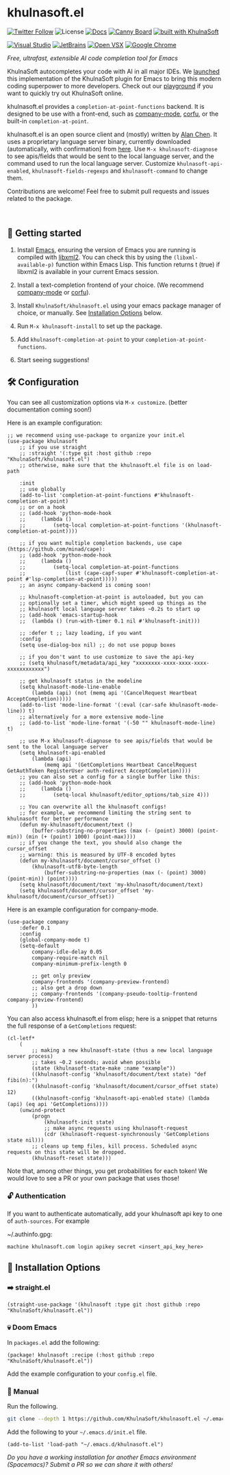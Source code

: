 # khulnasoft.el

[![Twitter Follow](https://img.shields.io/badge/style--blue?style=social&logo=twitter&label=Follow%20%40khulnasoft)](https://twitter.com/intent/follow?screen_name=khulnasoft)
![License](https://img.shields.io/github/license/KhulnaSoft/khulnasoft.vim)
[![Docs](https://img.shields.io/badge/KhulnaSoft%20Docs-09B6A2)](https://docs.khulnasoft.com)
[![Canny Board](https://img.shields.io/badge/Feature%20Requests-6b69ff)](https://khulnasoft.canny.io/feature-requests/)
[![built with KhulnaSoft](https://khulnasoft.com/badges/main)](https://khulnasoft.com?repo_name=khulnasoft%2Fkhulnasoft.el)

[![Visual Studio](https://img.shields.io/visual-studio-marketplace/i/KhulnaSoft.khulnasoft?label=Visual%20Studio&logo=visualstudio)](https://marketplace.visualstudio.com/items?itemName=KhulnaSoft.khulnasoft)
[![JetBrains](https://img.shields.io/jetbrains/plugin/d/20540?label=JetBrains)](https://plugins.jetbrains.com/plugin/20540-khulnasoft/)
[![Open VSX](https://img.shields.io/open-vsx/dt/KhulnaSoft/khulnasoft?label=Open%20VSX)](https://open-vsx.org/extension/KhulnaSoft/khulnasoft)
[![Google Chrome](https://img.shields.io/chrome-web-store/users/hobjkcpmjhlegmobgonaagepfckjkceh?label=Google%20Chrome&logo=googlechrome&logoColor=FFFFFF)](https://chrome.google.com/webstore/detail/khulnasoft/hobjkcpmjhlegmobgonaagepfckjkceh)

_Free, ultrafast, extensible AI code completion tool for Emacs_

KhulnaSoft autocompletes your code with AI in all major IDEs. We [launched](https://www.khulnasoft.com/blog/khulnasoft-copilot-alternative-in-emacs) this implementation of the KhulnaSoft plugin for Emacs to bring this modern coding superpower to more developers. Check out our [playground](https://www.khulnasoft.com/playground) if you want to quickly try out KhulnaSoft online.

khulnasoft.el provides a `completion-at-point-functions` backend. It is designed to be use with a front-end, such as [company-mode](https://company-mode.github.io/), [corfu](https://github.com/minad/corfu), or the built-in `completion-at-point`.

khulnasoft.el is an open source client and (mostly) written by [Alan Chen](https://github.com/Alan-Chen99). It uses a proprietary language server binary, currently downloaded (automatically, with confirmation) from [here](https://github.com/KhulnaSoft/khulnasoft/releases/). Use `M-x khulnasoft-diagnose` to see apis/fields that would be sent to the local language server, and the command used to run the local language server. Customize `khulnasoft-api-enabled`, `khulnasoft-fields-regexps` and `khulnasoft-command` to change them.

Contributions are welcome! Feel free to submit pull requests and issues related to the package.

<br />

## 🚀 Getting started

1. Install [Emacs](https://www.gnu.org/software/emacs/), ensuring the version of Emacs you are running is compiled with [libxml2](https://www.gnu.org/software/emacs/manual/html_node/elisp/Parsing-HTML_002fXML.html). You can check this by using the `(libxml-available-p)` function within Emacs Lisp. This function returns t (true) if libxml2 is available in your current Emacs session.

2. Install a text-completion frontend of your choice. (We recommend [company-mode](https://company-mode.github.io/) or [corfu](https://github.com/minad/corfu)).

3. Install `KhulnaSoft/khulnasoft.el` using your emacs package manager of
choice, or manually. See [Installation Options](#-installation-options) below.

4. Run `M-x khulnasoft-install` to set up the package.

5. Add `khulnasoft-completion-at-point` to your `completion-at-point-functions`.

6. Start seeing suggestions!

## 🛠️ Configuration

You can see all customization options via `M-x customize`.
(better documentation coming soon!)

Here is an example configuration:
```elisp
;; we recommend using use-package to organize your init.el
(use-package khulnasoft
    ;; if you use straight
    ;; :straight '(:type git :host github :repo "KhulnaSoft/khulnasoft.el")
    ;; otherwise, make sure that the khulnasoft.el file is on load-path

    :init
    ;; use globally
    (add-to-list 'completion-at-point-functions #'khulnasoft-completion-at-point)
    ;; or on a hook
    ;; (add-hook 'python-mode-hook
    ;;     (lambda ()
    ;;         (setq-local completion-at-point-functions '(khulnasoft-completion-at-point))))

    ;; if you want multiple completion backends, use cape (https://github.com/minad/cape):
    ;; (add-hook 'python-mode-hook
    ;;     (lambda ()
    ;;         (setq-local completion-at-point-functions
    ;;             (list (cape-capf-super #'khulnasoft-completion-at-point #'lsp-completion-at-point)))))
    ;; an async company-backend is coming soon!

    ;; khulnasoft-completion-at-point is autoloaded, but you can
    ;; optionally set a timer, which might speed up things as the
    ;; khulnasoft local language server takes ~0.2s to start up
    ;; (add-hook 'emacs-startup-hook
    ;;  (lambda () (run-with-timer 0.1 nil #'khulnasoft-init)))

    ;; :defer t ;; lazy loading, if you want
    :config
    (setq use-dialog-box nil) ;; do not use popup boxes

    ;; if you don't want to use customize to save the api-key
    ;; (setq khulnasoft/metadata/api_key "xxxxxxxx-xxxx-xxxx-xxxx-xxxxxxxxxxxx")

    ;; get khulnasoft status in the modeline
    (setq khulnasoft-mode-line-enable
        (lambda (api) (not (memq api '(CancelRequest Heartbeat AcceptCompletion)))))
    (add-to-list 'mode-line-format '(:eval (car-safe khulnasoft-mode-line)) t)
    ;; alternatively for a more extensive mode-line
    ;; (add-to-list 'mode-line-format '(-50 "" khulnasoft-mode-line) t)

    ;; use M-x khulnasoft-diagnose to see apis/fields that would be sent to the local language server
    (setq khulnasoft-api-enabled
        (lambda (api)
            (memq api '(GetCompletions Heartbeat CancelRequest GetAuthToken RegisterUser auth-redirect AcceptCompletion))))
    ;; you can also set a config for a single buffer like this:
    ;; (add-hook 'python-mode-hook
    ;;     (lambda ()
    ;;         (setq-local khulnasoft/editor_options/tab_size 4)))

    ;; You can overwrite all the khulnasoft configs!
    ;; for example, we recommend limiting the string sent to khulnasoft for better performance
    (defun my-khulnasoft/document/text ()
        (buffer-substring-no-properties (max (- (point) 3000) (point-min)) (min (+ (point) 1000) (point-max))))
    ;; if you change the text, you should also change the cursor_offset
    ;; warning: this is measured by UTF-8 encoded bytes
    (defun my-khulnasoft/document/cursor_offset ()
        (khulnasoft-utf8-byte-length
            (buffer-substring-no-properties (max (- (point) 3000) (point-min)) (point))))
    (setq khulnasoft/document/text 'my-khulnasoft/document/text)
    (setq khulnasoft/document/cursor_offset 'my-khulnasoft/document/cursor_offset))
```


Here is an example configuration for company-mode.
```elisp
(use-package company
    :defer 0.1
    :config
    (global-company-mode t)
    (setq-default
        company-idle-delay 0.05
        company-require-match nil
        company-minimum-prefix-length 0

        ;; get only preview
        company-frontends '(company-preview-frontend)
        ;; also get a drop down
        ;; company-frontends '(company-pseudo-tooltip-frontend company-preview-frontend)
        ))
```

You can also access khulnasoft.el from elisp; here is a snippet that returns
the full response of a `GetCompletions` request:
```elisp
(cl-letf*
    (
        ;; making a new khulnasoft-state (thus a new local language server process)
        ;; takes ~0.2 seconds; avoid when possible
        (state (khulnasoft-state-make :name "example"))
        ((khulnasoft-config 'khulnasoft/document/text state) "def fibi(n):")
        ((khulnasoft-config 'khulnasoft/document/cursor_offset state) 12)
        ((khulnasoft-config 'khulnasoft-api-enabled state) (lambda (api) (eq api 'GetCompletions))))
    (unwind-protect
        (progn
            (khulnasoft-init state)
            ;; make async requests using khulnasoft-request
            (cdr (khulnasoft-request-synchronously 'GetCompletions state nil)))
        ;; cleans up temp files, kill process. Scheduled async requests on this state will be dropped.
        (khulnasoft-reset state)))
```
Note that, among other things, you get probabilities for each token!
We would love to see a PR or your own package that uses those!

### 🔓 Authentication
If you want to authenticate automatically, add your khulnasoft api key to one of `auth-sources`. For example

~/.authinfo.gpg:
``` text
machine khulnasoft.com login apikey secret <insert_api_key_here>
```

## 💾 Installation Options

### ➡️ straight.el

```elisp
(straight-use-package '(khulnasoft :type git :host github :repo "KhulnaSoft/khulnasoft.el"))
```

### 💀 Doom Emacs
In `packages.el` add the following:
```elisp
(package! khulnasoft :recipe (:host github :repo "KhulnaSoft/khulnasoft.el"))
```
Add the example configuration to your `config.el` file.


### 💪 Manual

Run the following.

```bash
git clone --depth 1 https://github.com/KhulnaSoft/khulnasoft.el ~/.emacs.d/khulnasoft.el
```

Add the following to your `~/.emacs.d/init.el` file.

```elisp
(add-to-list 'load-path "~/.emacs.d/khulnasoft.el")
```

*Do you have a working installation for another Emacs environment (Spacemacs)? Submit a PR so we can share it with others!*
